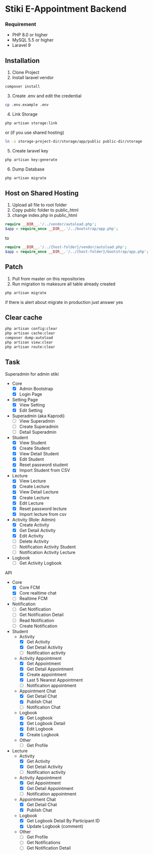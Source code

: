 Stiki E-Appointment Backend
==========

### Requirement
- PHP 8.0 or higher
- MySQL 5.5 or higher
- Laravel 9

## Installation

1. Clone Project
2. Install laravel vendor

```bash
composer install
``` 

3. Create .env and edit the credential

```bash
cp .env.example .env
```

4. Link Storage
```bash
php artisan storage:link
```

or (if you use shared hosting)
```bash
ln -s storage-project-dir/storage/app/public public-dir/storage
``` 

5. Create laravel key

```bash
php artisan key:generate
```

6. Dump Database

```bash
php artisan migrate
```

## Host on Shared Hosting
1. Upload all file to root folder
2. Copy public folder to public_html
3. change index.php in public_html
```php
require __DIR__.'/../vendor/autoload.php';
$app = require_once __DIR__.'/../bootstrap/app.php';
```
to
```php
require __DIR__.'/../{host-folder}/vendor/autoload.php';
$app = require_once __DIR__.'/../{host-folder}/bootstrap/app.php';
```

## Patch
1. Pull from master on this repositories
2. Run migration to makesure all table already created
``` bash
php artisan migrate
```
if there is alert about migrate in production just answer yes


## Clear cache
```bash
php artisan config:clear
php artisan cache:clear
composer dump-autoload
php artisan view:clear
php artisan route:clear
```

## Task

Superadmin for admin stiki
- Core
  - [x] Admin Bootstrap
  - [x] Login Page
- Setting Page
  - [x] View Setting
  - [x] Edit Setting
- Superadmin (aka Kaprodi)
  - [ ] View Superadmin
  - [ ] Create Superadmin
  - [ ] Detail Superadmin
- Student
  - [x] View Student
  - [x] Create Student
  - [x] View Detail Student
  - [x] Edit Student
  - [x] Reset password student
  - [x] Import Student from CSV
- Lecture 
  - [x] View Lecture
  - [x] Create Lecture
  - [x] View Detail Lecture
  - [x] Create Lecture
  - [x] Edit Lecture
  - [x] Reset password lecture
  - [x] Import lecture from csv
- Activity (Role: Admin)
  - [x] Create Activity
  - [x] Get Detail Activity
  - [x] Edit Activity
  - [ ] Delete Activity
  - [ ] Notification Activity Student
  - [ ] Notification Activity Lecture
- Logbook
  - [ ] Get Activity Logbook

API
- Core
    - [x] Core FCM
    - [x] Core realtime chat
    - [ ] Realtime FCM
  
- Notification
  - [ ] Get Notification
  - [ ] Get Notification Detail
  - [ ] Read Notification
  - [ ] Create Notification

- Student
  - Activity
    - [x] Get Activity
    - [x] Get Detail Activity
    - [ ] Notification activity
  - Activity Appointment
    - [x] Get Appointment
    - [x] Get Detail Appointment
    - [x] Create appointment
    - [x] Last 5 Nearest Appointment
    - [ ] Notification appointment
  - Appointment Chat
    - [X] Get Detail Chat
    - [X] Publish Chat
    - [ ] Notification Chat
  - Logbook
    - [x] Get Logbook
    - [x] Get Logbook Detail
    - [X] Edit Logbook
    - [x] Create Logbook
  - Other
    - [ ] Get Profile
    
- Lecture
  - Activity
    - [X] Get Activity
    - [X] Get Detail Activity
    - [ ] Notification activity
  - Activity Appointment
    - [X] Get Appointment
    - [X] Get Detail Appointment
    - [ ] Notification appointment
  - Appointment Chat
    - [X] Get Detail Chat
    - [X] Publish Chat    
  - Logbook
    - [X] Get Logbook Detail By Participant ID
    - [X] Update Logbook (comment)
  - Other
    - [ ] Get Profile
    - [ ] Get Notifications
    - [ ] Get Notification Detail

